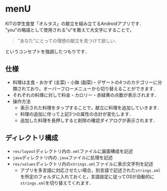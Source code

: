 # menU
KITの学生食堂「オルタス」の献立を組み立てるAndroidアプリです．  
"you"の略語として使用される"u"を敢えて大文字にすることで，

> "あなた"にとっての理想の献立を見つけて欲しい．

というコンセプトを強調したつもりです．

## 仕様
- 料理は主食・おかず (主菜)・小鉢 (副菜)・デザートの4つのカテゴリーに分類されており，オーバーフローメニューから切り替えることができます．
- それぞれの料理に対して料金・カロリー・赤緑黄の点数が表示されます．
- 操作方法
  - 表示された料理をタップすることで，献立に料理を追加していきます．
  - 料理の追加に伴って上記3つの属性の合計が変化します．
  - 追加した料理を長押しすると削除の確認ダイアログが表示されます．

## ディレクトリ構成
- `res/layout`ディレクトリ内の`.xml`ファイルに画面構成を記述
- `java`ディレクトリ内の`.java`ファイルに処理を記述
- `res/values`ディレクトリ内の`strings.xml`ファイルに表示文字列を記述
  - アプリを多言語に対応させたい場合，別言語で記述された`strings.xml`を所定のフォルダに入れておくと，言語設定に従ってOSが自動的に`strings.xml`を切り替えてくれます．